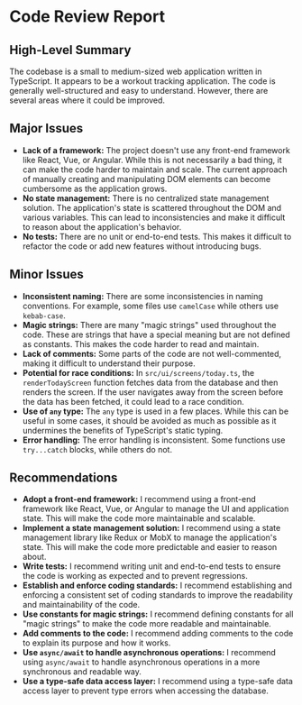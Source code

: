 # Code Review Report

## High-Level Summary

The codebase is a small to medium-sized web application written in TypeScript. It appears to be a workout tracking application. The code is generally well-structured and easy to understand. However, there are several areas where it could be improved.

## Major Issues

*   **Lack of a framework:** The project doesn't use any front-end framework like React, Vue, or Angular. While this is not necessarily a bad thing, it can make the code harder to maintain and scale. The current approach of manually creating and manipulating DOM elements can become cumbersome as the application grows.
*   **No state management:** There is no centralized state management solution. The application's state is scattered throughout the DOM and various variables. This can lead to inconsistencies and make it difficult to reason about the application's behavior.
*   **No tests:** There are no unit or end-to-end tests. This makes it difficult to refactor the code or add new features without introducing bugs.

## Minor Issues

*   **Inconsistent naming:** There are some inconsistencies in naming conventions. For example, some files use `camelCase` while others use `kebab-case`.
*   **Magic strings:** There are many "magic strings" used throughout the code. These are strings that have a special meaning but are not defined as constants. This makes the code harder to read and maintain.
*   **Lack of comments:** Some parts of the code are not well-commented, making it difficult to understand their purpose.
*   **Potential for race conditions:** In `src/ui/screens/today.ts`, the `renderTodayScreen` function fetches data from the database and then renders the screen. If the user navigates away from the screen before the data has been fetched, it could lead to a race condition.
*   **Use of `any` type:** The `any` type is used in a few places. While this can be useful in some cases, it should be avoided as much as possible as it undermines the benefits of TypeScript's static typing.
*   **Error handling:** The error handling is inconsistent. Some functions use `try...catch` blocks, while others do not.

## Recommendations

*   **Adopt a front-end framework:** I recommend using a front-end framework like React, Vue, or Angular to manage the UI and application state. This will make the code more maintainable and scalable.
*   **Implement a state management solution:** I recommend using a state management library like Redux or MobX to manage the application's state. This will make the code more predictable and easier to reason about.
*   **Write tests:** I recommend writing unit and end-to-end tests to ensure the code is working as expected and to prevent regressions.
*   **Establish and enforce coding standards:** I recommend establishing and enforcing a consistent set of coding standards to improve the readability and maintainability of the code.
*   **Use constants for magic strings:** I recommend defining constants for all "magic strings" to make the code more readable and maintainable.
*   **Add comments to the code:** I recommend adding comments to the code to explain its purpose and how it works.
*   **Use `async/await` to handle asynchronous operations:** I recommend using `async/await` to handle asynchronous operations in a more synchronous and readable way.
*   **Use a type-safe data access layer:** I recommend using a type-safe data access layer to prevent type errors when accessing the database.
